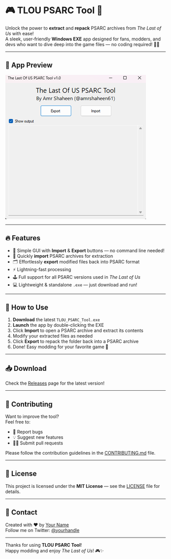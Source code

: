# 🎮 TLOU PSARC Tool 🧩

Unlock the power to **extract** and **repack** PSARC archives from *The Last of Us* with ease!  
A sleek, user-friendly **Windows EXE** app designed for fans, modders, and devs who want to dive deep into the game files — no coding required! 🚀✨

---

## 🚀 App Preview

![App Preview](preview/preview.png)

---

## 🔥 Features

- 🎯 Simple GUI with **Import** & **Export** buttons — no command line needed!  
- 📂 Quickly **import** PSARC archives for extraction  
- 🗂️ Effortlessly **export** modified files back into PSARC format  
- ⚡ Lightning-fast processing  
- 🕹️ Full support for all PSARC versions used in *The Last of Us*  
- 💻 Lightweight & standalone `.exe` — just download and run!

---

## 💾 How to Use

1. **Download** the latest `TLOU_PSARC_Tool.exe`  
2. **Launch** the app by double-clicking the EXE  
3. Click **Import** to open a PSARC archive and extract its contents  
4. Modify your extracted files as needed  
5. Click **Export** to repack the folder back into a PSARC archive  
6. Done! Easy modding for your favorite game 🎉

---

## 📥 Download

Check the [Releases](https://github.com/yourusername/TLOU_PSARC_Tool/releases) page for the latest version!

---

## 🤝 Contributing

Want to improve the tool?  
Feel free to:

- 🐞 Report bugs  
- 💡 Suggest new features  
- 👨‍💻 Submit pull requests  

Please follow the contribution guidelines in the [CONTRIBUTING.md](CONTRIBUTING.md) file.

---

## 📝 License

This project is licensed under the **MIT License** — see the [LICENSE](LICENSE) file for details.

---

## 💬 Contact

Created with ❤️ by [Your Name](https://github.com/yourusername)  
Follow me on Twitter: [@yourhandle](https://twitter.com/yourhandle)

---

Thanks for using **TLOU PSARC Tool**!  
Happy modding and enjoy *The Last of Us*! 🎮✨
